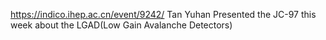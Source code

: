 https://indico.ihep.ac.cn/event/9242/
Tan Yuhan Presented the JC-97 this week about the LGAD(Low Gain Avalanche Detectors)
